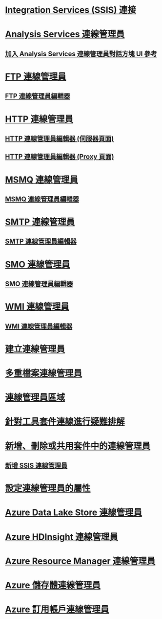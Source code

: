 # [Integration Services (SSIS) 連接](integration-services-ssis-connections.md)
# [Analysis Services 連線管理員](analysis-services-connection-manager.md)
## [加入 Analysis Services 連線管理員對話方塊 UI 參考](add-analysis-services-connection-manager-dialog-box-ui-reference.md)
# [FTP 連線管理員](ftp-connection-manager.md)
## [FTP 連線管理員編輯器](../ftp-connection-manager-editor.md)
# [HTTP 連線管理員](http-connection-manager.md)
## [HTTP 連線管理員編輯器 (伺服器頁面)](../http-connection-manager-editor-server-page.md)
## [HTTP 連線管理員編輯器 (Proxy 頁面)](../http-connection-manager-editor-proxy-page.md)
# [MSMQ 連線管理員](msmq-connection-manager.md)
## [MSMQ 連線管理員編輯器](../msmq-connection-manager-editor.md)
# [SMTP 連線管理員](smtp-connection-manager.md)
## [SMTP 連線管理員編輯器](../smtp-connection-manager-editor.md)
# [SMO 連線管理員](smo-connection-manager.md)
## [SMO 連線管理員編輯器](../smo-connection-manager-editor.md)
# [WMI 連線管理員](wmi-connection-manager.md)
## [WMI 連線管理員編輯器](../wmi-connection-manager-editor.md)
# [建立連線管理員](../create-connection-managers.md)
# [多重檔案連線管理員](multiple-files-connection-manager.md)
# [連線管理員區域](../connection-managers-area.md)
# [針對工具套件連線進行疑難排解](../troubleshooting/troubleshooting-tools-for-package-connectivity.md)
# [新增、刪除或共用套件中的連線管理員](../add-delete-or-share-a-connection-manager-in-a-package.md)
## [新增 SSIS 連線管理員](../add-ssis-connection-manager.md)
# [設定連線管理員的屬性](../set-the-properties-of-a-connection-manager.md)
# [Azure Data Lake Store 連線管理員](../azure-data-lake-store-connection-manager.md)
# [Azure HDInsight 連線管理員](../azure-hdinsight-connection-manager.md)
# [Azure Resource Manager 連線管理員](../azure-resource-manager-connection-manager.md)
# [Azure 儲存體連線管理員](azure-storage-connection-manager.md)
# [Azure 訂用帳戶連線管理員](azure-subscription-connection-manager.md)
